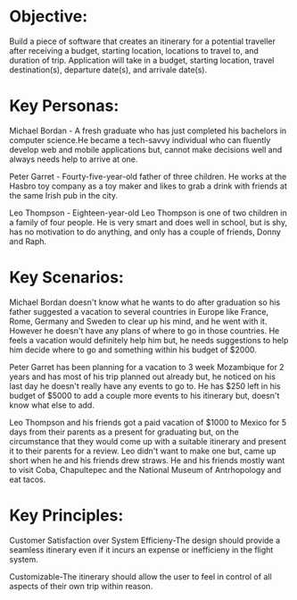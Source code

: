 # **Objective**:

Build a piece of software that creates an itinerary for a potential traveller after receiving a budget, starting location, locations to travel to, and duration of trip. Application will take in a budget, starting location, travel destination(s), departure date(s), and arrivale date(s).
 
 
# **Key Personas**: 

Michael Bordan - A fresh graduate who has just completed his bachelors in computer science.He became a tech-savvy individual who can fluently develop web and mobile applications but, cannot make decisions well and always needs help to arrive at one.

Peter Garret - Fourty-five-year-old father of three children. He works at the Hasbro toy company as a toy maker and likes to grab a drink with friends at the same Irish pub in the city.

Leo Thompson - Eighteen-year-old Leo Thompson is one of two children in a family of four people. He is very smart and does well in school, but is shy, has no motivation to do anything, and only has a couple of friends, Donny and Raph.

# **Key Scenarios**:

Michael Bordan doesn't know what he wants to do after graduation so his father suggested a vacation to several countries in Europe like France, Rome, Germany and Sweden to clear up his mind, and he went with it. However he doesn't have any plans of where to go in those countries. He feels a vacation would definitely help him but, he needs suggestions to help him decide where to go and something within his budget of $2000.

Peter Garret has been planning for a vacation to 3 week Mozambique for 2 years and has most of his trip planned out already but, he noticed on his last day he doesn't really have any events to go to. He has $250 left in his budget of $5000 to add a couple more events to his itinerary but, doesn't know what else to add. 

Leo Thompson and his friends got a paid vacation of $1000 to Mexico for 5 days from their parents as a present for graduating but, on the circumstance that they would come up with a suitable itinerary and present it to their parents for a review. Leo didn't want to make one but, came up short when he and his friends drew straws. He and his friends mostly want to visit Coba, Chapultepec and the National Museum of Antrhopology and eat tacos.

# **Key Principles**:
Customer Satisfaction over System Efficieny-The design should provide a seamless itinerary even if it incurs an expense or inefficieny in the flight system.

Customizable-The itinerary should allow the user to feel in control of all aspects of their own trip within reason.


